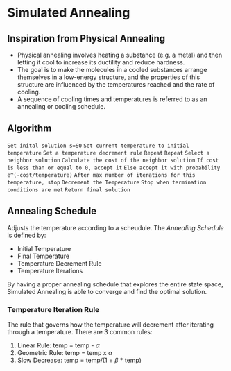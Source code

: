 # Simulated Annealing

## Inspiration from Physical Annealing

* Physical annealing involves heating a substance (e.g. a metal) and then letting it cool to increase its ductility and reduce hardness.
* The goal is to make the molecules in a cooled substances arrange themselves in a low-energy structure, and the properties of this structure are influenced by the temperatures reached and the rate of cooling.
* A sequence of cooling times and temperatures is referred to as an annealing or cooling schedule.

## Algorithm
`Set inital solution s=S0`
`Set current temperature to initial temperature`
`Set a temperature decrement rule`
`Repeat`
   `Repeat`
       `Select a neighbor solution`
       `Calculate the cost of the neighbor solution`
       `If cost is less than or equal to 0, accept it`
       `Else accept it with probability e^(-cost/temperature)`
    `After max number of iterations for this temperature, stop`
    `Decrement the Temperature`
`Stop when termination conditions are met`
`Return final solution`

## Annealing Schedule

Adjusts the temperature according to a scheudule. The _Annealing Schedule_ is defined by:
* Initial Temperature
* Final Temperature
* Temperature Decrement Rule
* Temperature Iterations

By having a proper annealing schedule that explores the entire state space, Simulated Annealing is able to converge and find the optimal solution.

### Temperature Iteration Rule

The rule that governs how the temperature will decrement after iterating through a temperature. There are 3 common rules:

1. Linear Rule: temp = temp - $\alpha$
2. Geometric Rule: temp = temp x $\alpha$
3. Slow Decrease: temp = temp/(1 + $\beta$ * temp)